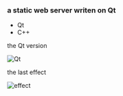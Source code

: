 ### a static web server writen on Qt  

* Qt
* C++

the Qt version

![Qt](https://raw.githubusercontent.com/kompasim/static-web-server/master/qt.png)

the last effect 

![effect](https://raw.githubusercontent.com/kompasim/static-web-server/master/effect.png)



